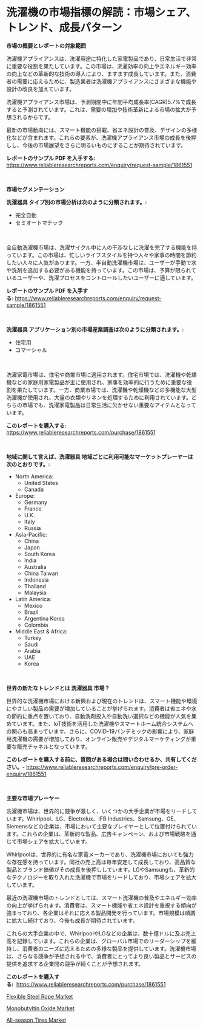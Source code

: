 <p><h1>洗濯機の市場指標の解読：市場シェア、トレンド、成長パターン</h1></p><p><strong>市場の概要とレポートの対象範囲</strong></p>
<p><p>洗濯機アプライアンスは、洗濯用途に特化した家電製品であり、日常生活で非常に重要な役割を果たしています。この市場は、洗濯効率の向上やエネルギー効率の向上などの革新的な技術の導入により、ますます成長しています。また、消費者の需要に応えるために、製造業者は洗濯機アプライアンスにさまざまな機能や設計の改良を加えています。</p><p>洗濯機アプライアンス市場は、予測期間中に年間平均成長率(CAGR)5.7%で成長すると予測されています。これは、需要の増加や技術革新による市場の拡大が予想されるからです。</p><p>最新の市場動向には、スマート機能の搭載、省エネ設計の普及、デザインの多様化などが含まれます。これらの要素が、洗濯機アプライアンス市場の成長を後押しし、今後の市場展望をさらに明るいものにすることが期待されています。</p></p>
<p><strong>レポートのサンプル PDF を入手する:</strong> <a href="https://www.reliableresearchreports.com/enquiry/request-sample/1861551">https://www.reliableresearchreports.com/enquiry/request-sample/1861551</a></p>
<p>&nbsp;</p>
<p><strong>市場セグメンテーション</strong></p>
<p><strong>洗濯器具 タイプ別の市場分析は次のように分類されます。:</strong></p>
<p><ul><li>完全自動</li><li>セミオートマチック</li></ul></p>
<p>&nbsp;</p>
<p><p>全自動洗濯機市場は、洗濯サイクル中に人の干渉なしに洗濯を完了する機能を持っています。この市場は、忙しいライフスタイルを持つ人々や家事の時間を節約したい人々に人気があります。一方、半自動洗濯機市場は、ユーザーが手動で水や洗剤を追加する必要がある機能を持っています。この市場は、予算が限られているユーザーや、洗濯プロセスをコントロールしたいユーザーに適しています。</p></p>
<p><strong>レポートのサンプル PDF を入手する:</strong>&nbsp;<a href="https://www.reliableresearchreports.com/enquiry/request-sample/1861551">https://www.reliableresearchreports.com/enquiry/request-sample/1861551</a></p>
<p>&nbsp;</p>
<p><strong> 洗濯器具 アプリケーション別の市場産業調査は次のように分類されます。:</strong></p>
<p><ul><li>住宅用</li><li>コマーシャル</li></ul></p>
<p>&nbsp;</p>
<p><p>洗濯家電市場は、住宅や商業市場に適用されます。住宅市場では、洗濯機や乾燥機などの家庭用家電製品が主に使用され、家事を効率的に行うために重要な役割を果たしています。一方、商業市場では、洗濯機や乾燥機などの多機能な大型洗濯機が使用され、大量の衣類やリネンを処理するために利用されています。どちらの市場でも、洗濯家電製品は日常生活に欠かせない重要なアイテムとなっています。</p></p>
<p><strong>このレポートを購入する:</strong>&nbsp; <a href="https://www.reliableresearchreports.com/purchase/1861551">https://www.reliableresearchreports.com/purchase/1861551</a></p>
<p>&nbsp;</p>
<p><strong>地域に関して言えば、洗濯器具 地域ごとに利用可能なマーケットプレーヤーは次のとおりです。:</strong></p>
<p><ul>
    <li>
        North America:
        <ul>
            <li>United States</li>
            <li>Canada</li>
        </ul>
    </li>
    <li>
        Europe:
        <ul>
            <li>Germany</li>
            <li>France</li>
            <li>U.K.</li>
            <li>Italy</li>
            <li>Russia</li>
        </ul>
    </li>
    <li>
        Asia-Pacific:
        <ul>
            <li>China</li>
            <li>Japan</li>
            <li>South Korea</li>
            <li>India</li>
            <li>Australia</li>
            <li>China Taiwan</li>
            <li>Indonesia</li>
            <li>Thailand</li>
            <li>Malaysia</li>
        </ul>
    </li>
    <li>
        Latin America:
        <ul>
            <li>Mexico</li>
            <li>Brazil</li>
            <li>Argentina Korea</li>
            <li>Colombia</li>
        </ul>
    </li>
    <li>
        Middle East & Africa:
        <ul>
            <li>Turkey</li>
            <li>Saudi</li>
            <li>Arabia</li>
            <li>UAE</li>
            <li>Korea</li>
        </ul>
    </li>
    </ul></p>
<p>&nbsp;</p>
<p><strong>世界の新たなトレンドとは 洗濯器具 市場？</strong></p>
<p><p>世界的な洗濯機市場における新興および現在のトレンドは、スマート機能や環境にやさしい製品の需要が増加していることが挙げられます。消費者は省エネや水の節約に重点を置いており、自動洗剤投入や自動洗い選択などの機能が人気を集めています。また、IoT技術を活用した洗濯機やスマートホーム統合システムへの関心も高まっています。さらに、COVID-19パンデミックの影響により、家庭用洗濯機の需要が増加しており、オンライン販売やデジタルマーケティングが重要な販売チャネルとなっています。</p></p>
<p><strong>このレポートを購入する前に、質問がある場合は問い合わせるか、共有してください。</strong>- <a href="https://www.reliableresearchreports.com/enquiry/pre-order-enquiry/1861551">https://www.reliableresearchreports.com/enquiry/pre-order-enquiry/1861551</a></p>
<p>&nbsp;</p>
<p><strong>主要な市場プレーヤー</strong></p>
<p><p>洗濯機市場は、世界的に競争が激しく、いくつかの大手企業が市場をリードしています。Whirlpool、LG、Electrolux、IFB Industries、Samsung、GE、Siemensなどの企業は、市場において主要なプレイヤーとして位置付けられています。これらの企業は、革新的な製品、広告キャンペーン、および市場戦略を通じて市場シェアを拡大しています。</p><p>Whirlpoolは、世界的に有名な家電メーカーであり、洗濯機市場においても強力な存在感を持っています。同社の売上高は毎年安定して成長しており、高品質な製品とブランド価値がその成長を後押ししています。LGやSamsungも、革新的なテクノロジーを取り入れた洗濯機で市場をリードしており、市場シェアを拡大しています。</p><p>最近の洗濯機市場のトレンドとしては、スマート洗濯機の普及やエネルギー効率の向上が挙げられます。消費者は、スマート機能や省エネ設計を重視する傾向が強まっており、各企業はそれに応える製品開発を行っています。市場規模は順調に拡大し続けており、今後も成長が期待されています。</p><p>これらの大手企業の中で、WhirlpoolやLGなどの企業は、数十億ドルに及ぶ売上高を記録しています。これらの企業は、グローバル市場でのリーダーシップを維持し、消費者のニーズに応えるための多様な製品を提供しています。洗濯機市場は、さらなる競争が予想される中で、消費者にとってより良い製品とサービスの提供を追求する企業間の競争が続くことが予想されます。</p></p>
<p><strong>このレポートを購入する:</strong>&nbsp;&nbsp;<a href="https://www.reliableresearchreports.com/purchase/1861551">https://www.reliableresearchreports.com/purchase/1861551</a></p>
<p><p><a href="https://view.publitas.com/reportprime-1/flexible-steel-rope-market-research-report-reveals-the-latest-trends-and-opportunities-of-this-market-for-period-from-2023-2030/">Flexible Steel Rope Market</a></p><p><a href="https://github.com/Hazelklievgspy6vdcsmu106w/Market-Research-Report-List-1/blob/main/monobutyltin-oxide-market.md">Monobutyltin Oxide Market</a></p><p><a href="https://view.publitas.com/reportprime-1/all-season-tires-market-provides-detailed-segmentation-of-this-market-based-on-type-application-and-region-and-forecast-for-the-period-from-2023-2030/">All-season Tires Market</a></p></p>